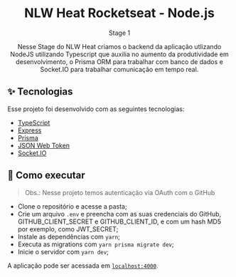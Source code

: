 <h1 align="center">NLW Heat Rocketseat - Node.js</h1>

<p align="center">
  Stage 1
</p>

<p align="center">
  Nesse Stage do NLW Heat criamos o backend da aplicação utlizando NodeJS utilizando Typescript que auxilia no aumento da produtividade em desenvolvimento, o Prisma ORM para trabalhar com banco de dados e Socket.IO para trabalhar comunicação em tempo real.
</p>


## ✨ Tecnologias

Esse projeto foi desenvolvido com as seguintes tecnologias:

- [TypeScript](https://www.typescriptlang.org/)
- [Express](https://expressjs.com/pt-br/)
- [Prisma](https://www.prisma.io/)
- [JSON Web Token](https://jwt.io/)
- [Socket.IO](https://socket.io/)

## 🚀 Como executar

> Obs.: Nesse projeto temos autenticação via OAuth com o GitHub

- Clone o repositório e acesse a pasta;
- Crie um arquivo `.env` e preencha com as suas credenciais do GitHub, GITHUB_CLIENT_SECRET e GITHUB_CLIENT_ID, e com um hash MD5 por exemplo, como JWT_SECRET;
- Instale as dependências com `yarn`;
- Executa as migrations com `yarn prisma migrate dev`;
- Inicie o servidor com `yarn dev`;

A aplicação pode ser acessada em [`localhost:4000`](http://localhost:4000).
